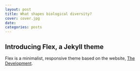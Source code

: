 ```yaml
---
layout: post
title: What shapes biological diversity?
cover: cover.jpg
date:   
categories: posts
---
```


## Introducing Flex, a Jekyll theme

Flex is a minimalist, responsive theme based on the website, [The Development](http://thedevelopment.co).
